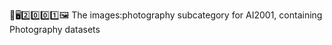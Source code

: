 🧠️🖥️2️⃣️0️⃣️0️⃣️1️⃣️🖼️ The images:photography subcategory for AI2001, containing Photography datasets 
